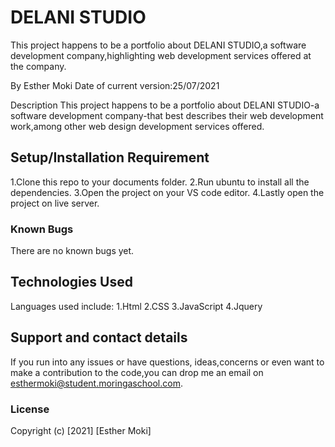 # DELANI STUDIO
This project happens to be a portfolio about DELANI STUDIO,a software development company,highlighting web development services offered at the company. 

By Esther Moki
Date of current version:25/07/2021

Description
This project happens to be a portfolio about DELANI STUDIO-a software development company-that best describes their web development work,among other web design development services offered. 

## Setup/Installation Requirement
1.Clone this repo to your documents folder.
2.Run ubuntu to install all the dependencies.
3.Open the project on your VS code editor.
4.Lastly open the project on live server.

### Known Bugs
There are no known bugs yet.

## Technologies Used
Languages used include:
1.Html
2.CSS
3.JavaScript
4.Jquery

## Support and contact details
If you run into any issues or have questions, ideas,concerns or even want to make a contribution to the code,you can drop me an email on esthermoki@student.moringaschool.com.

### License
Copyright (c) [2021] [Esther Moki]